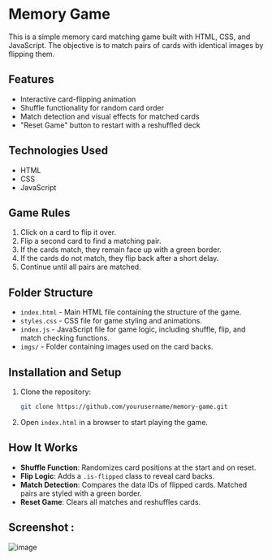 # Memory Game

This is a simple memory card matching game built with HTML, CSS, and JavaScript. The objective is to match pairs of cards with identical images by flipping them.

## Features
- Interactive card-flipping animation
- Shuffle functionality for random card order
- Match detection and visual effects for matched cards
- "Reset Game" button to restart with a reshuffled deck

## Technologies Used
- HTML
- CSS
- JavaScript

## Game Rules
1. Click on a card to flip it over.
2. Flip a second card to find a matching pair.
3. If the cards match, they remain face up with a green border.
4. If the cards do not match, they flip back after a short delay.
5. Continue until all pairs are matched.

## Folder Structure
- `index.html` - Main HTML file containing the structure of the game.
- `styles.css` - CSS file for game styling and animations.
- `index.js` - JavaScript file for game logic, including shuffle, flip, and match checking functions.
- `imgs/` - Folder containing images used on the card backs.

## Installation and Setup
1. Clone the repository:
   ```bash
   git clone https://github.com/yourusername/memory-game.git
   
2. Open `index.html` in a browser to start playing the game.

## How It Works
- **Shuffle Function**: Randomizes card positions at the start and on reset.
- **Flip Logic**: Adds a `.is-flipped` class to reveal card backs.
- **Match Detection**: Compares the data IDs of flipped cards. Matched pairs are styled with a green border.
- **Reset Game**: Clears all matches and reshuffles cards.

## Screenshot :
![image](https://github.com/user-attachments/assets/836304dc-cc7e-4f8e-928d-d03b4a9b1304)


